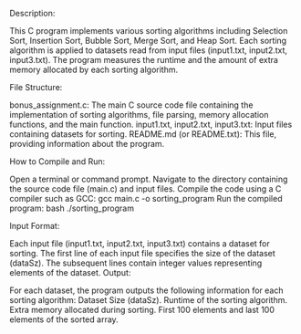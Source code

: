 Description:

This C program implements various sorting algorithms including Selection Sort, Insertion Sort, Bubble Sort, Merge Sort, and Heap Sort. Each sorting algorithm is applied to datasets read from input files (input1.txt, input2.txt, input3.txt). The program measures the runtime and the amount of extra memory allocated by each sorting algorithm.

File Structure:

bonus_assignment.c: The main C source code file containing the implementation of sorting algorithms, file parsing, memory allocation functions, and the main function.
input1.txt, input2.txt, input3.txt: Input files containing datasets for sorting.
README.md (or README.txt): This file, providing information about the program.


How to Compile and Run:

Open a terminal or command prompt.
Navigate to the directory containing the source code file (main.c) and input files.
Compile the code using a C compiler such as GCC:
gcc main.c -o sorting_program
Run the compiled program:
bash
./sorting_program


Input Format:

Each input file (input1.txt, input2.txt, input3.txt) contains a dataset for sorting.
The first line of each input file specifies the size of the dataset (dataSz).
The subsequent lines contain integer values representing elements of the dataset.
Output:

For each dataset, the program outputs the following information for each sorting algorithm:
Dataset Size (dataSz).
Runtime of the sorting algorithm.
Extra memory allocated during sorting.
First 100 elements and last 100 elements of the sorted array.


